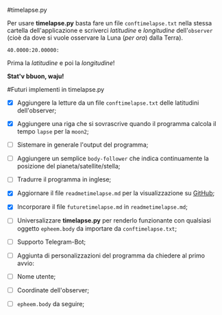 #timelapse.py

Per usare **timelapse.py** basta fare un file `conftimelapse.txt` nella stessa cartella dell'applicazione e scriverci *latitudine* e *longitudine* 
dell'`observer` (cioè da dove si vuole osservare la Luna (*per ora*) dalla Terra).

`40.0000:20.00000:`

Prima la *latitudine* e poi la *longitudine*!

**Stat'v bbuon, waju!**


#Futuri implementi in timelapse.py

- [x]  Aggiungere la letture da un file `conftimelapse.txt` delle latitudini dell'observer;
- [x]  Aggiungere una riga che si sovrascrive quando il programma calcola il 
	tempo `lapse` per la `moon2`;
- [ ]  Sistemare in generale l'output del programma;
- [ ]  Aggiungere un semplice `body-follower` che indica continuamente la posizione
	del pianeta/satellite/stella;
- [ ]  Tradurre il programma in inglese;
- [x]  Aggiornare il file `readmetimelapse.md` per la visualizzazione su [GitHub](www.github.com); 
- [x]  Incorporare il file `futuretimelapse.md` in `readmetimelapse.md`;
- [ ]  Universalizzare **timelapse.py** per renderlo funzionante con qualsiasi oggetto
	`epheem.body` da importare da `conftimelapse.txt`;
- [ ]  Supporto Telegram-Bot;
- [ ]  Aggiunta di personalizzazioni del programma da chiedere al primo avvio:
 - [ ]  Nome utente;
 - [ ]  Coordinate dell'observer;
 - [ ]  `epheem.body` da seguire;

